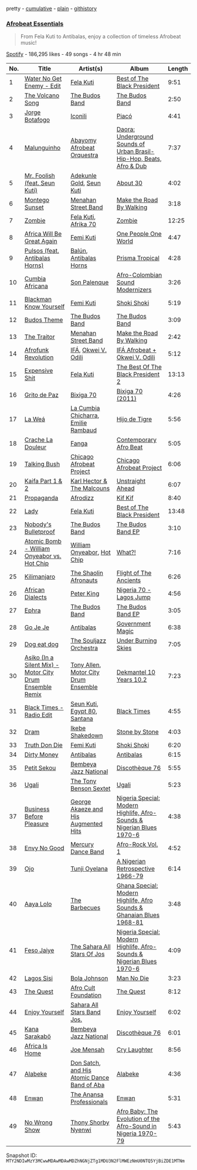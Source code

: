 pretty - [cumulative](/playlists/cumulative/37i9dQZF1DX0ItcQfwbKZJ.md) - [plain](/playlists/plain/37i9dQZF1DX0ItcQfwbKZJ) - [githistory](https://github.githistory.xyz/mackorone/spotify-playlist-archive/blob/main/playlists/plain/37i9dQZF1DX0ItcQfwbKZJ)

### [Afrobeat Essentials](https://open.spotify.com/playlist/37i9dQZF1DX0ItcQfwbKZJ)

> From Fela Kuti to Antibalas, enjoy a collection of timeless Afrobeat music!

[Spotify](https://open.spotify.com/user/spotify) - 186,295 likes - 49 songs - 4 hr 48 min

| No. | Title | Artist(s) | Album | Length |
|---|---|---|---|---|
| 1 | [Water No Get Enemy \- Edit](https://open.spotify.com/track/43ile6cBzr9uaC4bJf6J3N) | [Fela Kuti](https://open.spotify.com/artist/5CG9X521RDFWCuAhlo6QoR) | [Best of The Black President](https://open.spotify.com/album/7325GfKum2hDK231i3LqA7) | 9:51 |
| 2 | [The Volcano Song](https://open.spotify.com/track/2XKH3QI6csFvggAPJNKCBt) | [The Budos Band](https://open.spotify.com/artist/5q4eLKmqFVP0xII8087PHz) | [The Budos Band](https://open.spotify.com/album/1DTr4zczUy1kfP9cISFH6v) | 2:50 |
| 3 | [Jorge Botafogo](https://open.spotify.com/track/4P088E0nuVE5NTaNIlspRH) | [Iconili](https://open.spotify.com/artist/6LpIhb1p1EklKKaPQu3VCz) | [Piacó](https://open.spotify.com/album/2z4J7SmxK0n2gZRQxnBnjn) | 4:41 |
| 4 | [Malunguinho](https://open.spotify.com/track/6OEj7Y9qW87GB17GBx7Y3b) | [Abayomy Afrobeat Orquestra](https://open.spotify.com/artist/4W4o1hLeSM7vPjsZtxkAnv) | [Daora: Underground Sounds of Urban Brasil\- Hip\-Hop, Beats, Afro & Dub](https://open.spotify.com/album/7KiyicpzKkhs7BUxg4fqz2) | 7:37 |
| 5 | [Mr\. Foolish \(feat\. Seun Kuti\)](https://open.spotify.com/track/7r6PFG9FX6LrpPI1IcfpbI) | [Adekunle Gold](https://open.spotify.com/artist/2IK173RXLiCSQ8fhDlAb3s), [Seun Kuti](https://open.spotify.com/artist/1GQur7dDvAWhKT9u9YwBJZ) | [About 30](https://open.spotify.com/album/3ssy7tJKSX4ohRxWvfqsJo) | 4:02 |
| 6 | [Montego Sunset](https://open.spotify.com/track/0fsD8umgWm5PxXKY3h741i) | [Menahan Street Band](https://open.spotify.com/artist/1PryMSya1JnSAlcwYawCxp) | [Make the Road By Walking](https://open.spotify.com/album/6wdxaAC6P7f6w05QadHFcB) | 3:18 |
| 7 | [Zombie](https://open.spotify.com/track/11GDQVqIEKAB4QKOcIVOvG) | [Fela Kuti](https://open.spotify.com/artist/5CG9X521RDFWCuAhlo6QoR), [Afrika 70](https://open.spotify.com/artist/5lhLOXDLaw0yjEXd6xTasV) | [Zombie](https://open.spotify.com/album/4CGGf13zt9Jva2ia4CKQi6) | 12:25 |
| 8 | [Africa Will Be Great Again](https://open.spotify.com/track/3tByzh69xblgCQMxbCE2ZM) | [Femi Kuti](https://open.spotify.com/artist/6kgrtA0dlnVpWB6zjpXrRb) | [One People One World](https://open.spotify.com/album/4D4pbycsZl6eUNIeudPJON) | 4:47 |
| 9 | [Pulsos \(feat\. Antibalas Horns\)](https://open.spotify.com/track/3kp6IvmEaFGQZE1uvtK8n4) | [Balún](https://open.spotify.com/artist/6Uk2pq20qpkftbU2PEDWoU), [Antibalas Horns](https://open.spotify.com/artist/0VMmjlR5yE56cl2YYmDgE2) | [Prisma Tropical](https://open.spotify.com/album/5rxHa78aHnkv9r0yzzo1fU) | 4:28 |
| 10 | [Cumbia Africana](https://open.spotify.com/track/0NKgWh7y8wHhlbYE2NvJAN) | [Son Palenque](https://open.spotify.com/artist/3VyjbWEHPjc9JEXsk6Tk2w) | [Afro\-Colombian Sound Modernizers](https://open.spotify.com/album/64jRR8ogyHRWsu4ifrc06o) | 3:26 |
| 11 | [Blackman Know Yourself](https://open.spotify.com/track/7dUUAu2h1rHRLENswfBRfh) | [Femi Kuti](https://open.spotify.com/artist/6kgrtA0dlnVpWB6zjpXrRb) | [Shoki Shoki](https://open.spotify.com/album/64SF6sZvPJ86whi2eSd5Vb) | 5:19 |
| 12 | [Budos Theme](https://open.spotify.com/track/6VYSidKaYDQV1cXNBPfvu2) | [The Budos Band](https://open.spotify.com/artist/5q4eLKmqFVP0xII8087PHz) | [The Budos Band](https://open.spotify.com/album/1DTr4zczUy1kfP9cISFH6v) | 3:09 |
| 13 | [The Traitor](https://open.spotify.com/track/1bZH8L8V2m454tdcSPEIl7) | [Menahan Street Band](https://open.spotify.com/artist/1PryMSya1JnSAlcwYawCxp) | [Make the Road By Walking](https://open.spotify.com/album/6wdxaAC6P7f6w05QadHFcB) | 2:42 |
| 14 | [Afrofunk Revolution](https://open.spotify.com/track/4rlp9tyP0TSx0wvTaK92dv) | [IFÁ](https://open.spotify.com/artist/0fHVExoTqJ6HFt3p4l10R8), [Okwei V\. Odili](https://open.spotify.com/artist/7eAsGkJpYRgpHVXzW64YLn) | [IFÁ Afrobeat + Okwei V\. Odili](https://open.spotify.com/album/2MV4gX4pZ0KSl8zOE5WKVQ) | 5:12 |
| 15 | [Expensive Shit](https://open.spotify.com/track/2g72QoX5ZZlEqQpKfnOdrj) | [Fela Kuti](https://open.spotify.com/artist/5CG9X521RDFWCuAhlo6QoR) | [The Best Of The Black President 2](https://open.spotify.com/album/5Nx9r4mbuWkfPsVZIvqWx2) | 13:13 |
| 16 | [Grito de Paz](https://open.spotify.com/track/7iXUWrP4u5N9S038vzMCWL) | [Bixiga 70](https://open.spotify.com/artist/6rUeHFntOV8tgpoUJvEthU) | [Bixiga 70 \(2011\)](https://open.spotify.com/album/7Bf5GJVyFVzhx304JsXJCh) | 4:26 |
| 17 | [La Weá](https://open.spotify.com/track/4WYTHHlht6Dd9v9fG497u9) | [La Cumbia Chicharra](https://open.spotify.com/artist/5DT5ozQExex14fHR7KtrEr), [Emilie Rambaud](https://open.spotify.com/artist/6zSjAU2RuN3iBx8dcqcBgG) | [Hijo de Tigre](https://open.spotify.com/album/1QpR9x1tMvitsrR48Fd7dB) | 5:56 |
| 18 | [Crache La Douleur](https://open.spotify.com/track/6K4mkIv9jq5khtrDLXRhI4) | [Fanga](https://open.spotify.com/artist/7u17cR6KuOndz03h16dCmG) | [Contemporary Afro Beat](https://open.spotify.com/album/33lFnjJDTWmpTq8aoySfDE) | 5:05 |
| 19 | [Talking Bush](https://open.spotify.com/track/1pD52RIAJeW8pd75WRBSSx) | [Chicago Afrobeat Project](https://open.spotify.com/artist/5vGu21AjbS8AR9A1Ivgl5j) | [Chicago Afrobeat Project](https://open.spotify.com/album/04zWkNRPOYwP5Hbknd7L7J) | 6:06 |
| 20 | [Kaifa Part 1 & 2](https://open.spotify.com/track/7ErGzwdIsKOdIWZ77VDGox) | [Karl Hector & The Malcouns](https://open.spotify.com/artist/1RrTQU4gM94QB6XWSBy8yB) | [Unstraight Ahead](https://open.spotify.com/album/31fhuTb40I2XOlzpqmf9hY) | 6:07 |
| 21 | [Propaganda](https://open.spotify.com/track/3aP419cmsEU91W7gRY6Bci) | [Afrodizz](https://open.spotify.com/artist/3cum16PhiPE2GOka9ka7tF) | [Kif Kif](https://open.spotify.com/album/4EjmWDQ7xZvAJgw6AIAVuE) | 8:40 |
| 22 | [Lady](https://open.spotify.com/track/6fsLjItlUmbpl16SGi2COD) | [Fela Kuti](https://open.spotify.com/artist/5CG9X521RDFWCuAhlo6QoR) | [Best of The Black President](https://open.spotify.com/album/7325GfKum2hDK231i3LqA7) | 13:48 |
| 23 | [Nobody's Bulletproof](https://open.spotify.com/track/3J2sJ7cGFccwV1MKWvMtmA) | [The Budos Band](https://open.spotify.com/artist/5q4eLKmqFVP0xII8087PHz) | [The Budos Band EP](https://open.spotify.com/album/7BBgP62XXdQL3SoFcMPqWO) | 3:10 |
| 24 | [Atomic Bomb \- William Onyeabor vs\. Hot Chip](https://open.spotify.com/track/6G2M6vvToPz12ghZpeJSGe) | [William Onyeabor](https://open.spotify.com/artist/755pQSGUy6rtPrUCbnJTvi), [Hot Chip](https://open.spotify.com/artist/37uLId6Z5ZXCx19vuruvv5) | [What?!](https://open.spotify.com/album/5K9nDeTEcoMBakMd7KvtCZ) | 7:16 |
| 25 | [Kilimanjaro](https://open.spotify.com/track/6k6JSwl4Xs9goFC8VZ098l) | [The Shaolin Afronauts](https://open.spotify.com/artist/5zcJp5jvssOgZXcxI1wuWe) | [Flight of The Ancients](https://open.spotify.com/album/5XGRiFmZOsCy6ZqRFG5d6t) | 6:26 |
| 26 | [African Dialects](https://open.spotify.com/track/6wzaQuyl0USnmocC6MK5CD) | [Peter King](https://open.spotify.com/artist/5FP5tCzBeZnOemocPb8bOo) | [Nigeria 70 \- Lagos Jump](https://open.spotify.com/album/4b70sW0HimeoxeDa6Ugnv6) | 4:56 |
| 27 | [Ephra](https://open.spotify.com/track/7q4gcbF890tSkGjRexc0Jg) | [The Budos Band](https://open.spotify.com/artist/5q4eLKmqFVP0xII8087PHz) | [The Budos Band EP](https://open.spotify.com/album/7BBgP62XXdQL3SoFcMPqWO) | 3:05 |
| 28 | [Go Je Je](https://open.spotify.com/track/1dDFysERIfgY3zxVpkCTLI) | [Antibalas](https://open.spotify.com/artist/2KGF6IKZfVGCKfyqcNVGfh) | [Government Magic](https://open.spotify.com/album/5EEsbpPgWsbdYbZg3AxtsO) | 6:38 |
| 29 | [Dog eat dog](https://open.spotify.com/track/1keL9AYEQKlL5K99Y1lsOT) | [The Souljazz Orchestra](https://open.spotify.com/artist/0MiCOT2cVYso39XSskiUUo) | [Under Burning Skies](https://open.spotify.com/album/0Tcgg3Q69nFfRpHjA4Aa23) | 7:05 |
| 30 | [Asiko \(In a Silent Mix\) \- Motor City Drum Ensemble Remix](https://open.spotify.com/track/6VJxaWAaMSKZsZNtZxpVan) | [Tony Allen](https://open.spotify.com/artist/6JpZEemWmunccsrHXFUOgi), [Motor City Drum Ensemble](https://open.spotify.com/artist/4TlzX7s6kuZDtiBpsopcBf) | [Dekmantel 10 Years 10.2](https://open.spotify.com/album/1mkdFuyDtgISvmK1jHfquF) | 7:23 |
| 31 | [Black Times \- Radio Edit](https://open.spotify.com/track/2mbWm1eg1c1h2RuXm2kme9) | [Seun Kuti](https://open.spotify.com/artist/1GQur7dDvAWhKT9u9YwBJZ), [Egypt 80](https://open.spotify.com/artist/3tiod2aXxdgMl6E7W4visJ), [Santana](https://open.spotify.com/artist/6GI52t8N5F02MxU0g5U69P) | [Black Times](https://open.spotify.com/album/3drgm5Lvz5tS3d0paKXY8w) | 4:55 |
| 32 | [Dram](https://open.spotify.com/track/3bMQUvGEAib8rYvKWWKu9m) | [Ikebe Shakedown](https://open.spotify.com/artist/5ABBZoXY5r0UL1txACjinb) | [Stone by Stone](https://open.spotify.com/album/6eKOlWJno03vPizhhyY1VO) | 4:03 |
| 33 | [Truth Don Die](https://open.spotify.com/track/0LcSuLxn3abxhGh0zRnfnP) | [Femi Kuti](https://open.spotify.com/artist/6kgrtA0dlnVpWB6zjpXrRb) | [Shoki Shoki](https://open.spotify.com/album/3H963ogFzj0Zxin7NYcZhI) | 6:20 |
| 34 | [Dirty Money](https://open.spotify.com/track/634Boo3ThjlnOkURPKQLBP) | [Antibalas](https://open.spotify.com/artist/2KGF6IKZfVGCKfyqcNVGfh) | [Antibalas](https://open.spotify.com/album/2iS8BbypqWnaU4GlJQlJAF) | 6:15 |
| 35 | [Petit Sekou](https://open.spotify.com/track/7bJSFZJzWv8J7AyzZIGASJ) | [Bembeya Jazz National](https://open.spotify.com/artist/1OGuNbASgvINcHfDtrDnj3) | [Discothèque 76](https://open.spotify.com/album/67OQuCcp8yfLRKa49asN8i) | 5:55 |
| 36 | [Ugali](https://open.spotify.com/track/2559TZcRM848q9t1kbTm02) | [The Tony Benson Sextet](https://open.spotify.com/artist/0KAihIxZASpqsWUSwaasOJ) | [Ugali](https://open.spotify.com/album/65tZYpJZUmIiWePyRlSV9M) | 5:23 |
| 37 | [Business Before Pleasure](https://open.spotify.com/track/1gajkqzK3ZU47FFvcwZaX3) | [George Akaeze and His Augmented Hits](https://open.spotify.com/artist/6gRCYIOPgShQRHpMHnpev3) | [Nigeria Special: Modern Highlife, Afro\-Sounds & Nigerian Blues 1970\-6](https://open.spotify.com/album/02anNBQ72TFiWjpTcyvkuW) | 4:38 |
| 38 | [Envy No Good](https://open.spotify.com/track/4VOU0lKMm1ki85BnLGJpd7) | [Mercury Dance Band](https://open.spotify.com/artist/0Nh3wJoHLDE81eBbZVfoCF) | [Afro\-Rock Vol\. 1](https://open.spotify.com/album/46ZQZkK27RoM56LLt8xkSY) | 4:52 |
| 39 | [Ojo](https://open.spotify.com/track/0YFuoBLJnkOPdli5ZXTy5C) | [Tunji Oyelana](https://open.spotify.com/artist/6piO8ZWHA7dIj5hipFpNna) | [A Nigerian Retrospective 1966\-79](https://open.spotify.com/album/0LRdlpszrBHWcHz9q3jgvu) | 6:14 |
| 40 | [Aaya Lolo](https://open.spotify.com/track/0xatU2C2OypO3VhdujMIjf) | [The Barbecues](https://open.spotify.com/artist/78qlfsD6MuIyf7g2krns0Q) | [Ghana Special: Modern Highlife, Afro Sounds & Ghanaian Blues 1968\-81](https://open.spotify.com/album/6Q7IHMtwm5rvoTuPL8lUkz) | 3:48 |
| 41 | [Feso Jaiye](https://open.spotify.com/track/1uIy2y0qJlC5ftcf2DjQjr) | [The Sahara All Stars Of Jos](https://open.spotify.com/artist/2neyZmrTXU4BiQhxl3P2MA) | [Nigeria Special: Modern Highlife, Afro\-Sounds & Nigerian Blues 1970\-6](https://open.spotify.com/album/02anNBQ72TFiWjpTcyvkuW) | 4:09 |
| 42 | [Lagos Sisi](https://open.spotify.com/track/6yM82PxMywRHehdoQgQT8p) | [Bola Johnson](https://open.spotify.com/artist/7CfyXrIeIEd05s0nEPvjW1) | [Man No Die](https://open.spotify.com/album/0oQKeXlY2O4QAP83DUn2n5) | 3:23 |
| 43 | [The Quest](https://open.spotify.com/track/5a42YtdB4TY0yzwurELbPV) | [Afro Cult Foundation](https://open.spotify.com/artist/53zndoyLuGS5qYhiDDLxOG) | [The Quest](https://open.spotify.com/album/2Ybl0TNDbTtvgMDfh1Eykw) | 8:12 |
| 44 | [Enjoy Yourself](https://open.spotify.com/track/7BgOdtjbfgvip4BJRn9NmI) | [Sahara All Stars Band Jos.](https://open.spotify.com/artist/11E58RQVNMMzzBWpi8J2rW) | [Enjoy Yourself](https://open.spotify.com/album/7gypen6SPcpqjxwc7CAoJA) | 6:02 |
| 45 | [Kana Sarakabö](https://open.spotify.com/track/3QOllXZu7hOPu3Vv29XVZG) | [Bembeya Jazz National](https://open.spotify.com/artist/1OGuNbASgvINcHfDtrDnj3) | [Discothèque 76](https://open.spotify.com/album/67OQuCcp8yfLRKa49asN8i) | 6:01 |
| 46 | [Africa Is Home](https://open.spotify.com/track/2ZOzTk3mHHYCktEFIIMPC9) | [Joe Mensah](https://open.spotify.com/artist/6nXxAcUehTGROEbFtHlmFf) | [Cry Laughter](https://open.spotify.com/album/0RRbMJomlvcqq74zyFg7JI) | 8:56 |
| 47 | [Alabeke](https://open.spotify.com/track/51WXp19Xrhqk36KyqxWYgu) | [Don Satch](https://open.spotify.com/artist/0DG4kQQrHB5rWwz1cQ0Rqu), [and His Atomic Dance Band of Aba](https://open.spotify.com/artist/3zSsXf9i0QRMEErGzer7Di) | [Alabeke](https://open.spotify.com/album/5Lq1mbNk3UoiYk0TVX0Zum) | 4:36 |
| 48 | [Enwan](https://open.spotify.com/track/616eSjwX3yd5HhtPNCsjCI) | [The Anansa Professionals](https://open.spotify.com/artist/1qvjh1IbEqCRvjkXrd6vgr) | [Enwan](https://open.spotify.com/album/1ZsHa3jQnKwGZOnHHmw70L) | 5:31 |
| 49 | [No Wrong Show](https://open.spotify.com/track/1lnHRzrx8GLtkPWEQRebWW) | [Thony Shorby Nyenwi](https://open.spotify.com/artist/3HcwWpnDRCp1zhnPRPDQhd) | [Afro Baby: The Evolution of the Afro\-Sound in Nigeria 1970\-79](https://open.spotify.com/album/3MRCjf7Np4Jn3K4bnNv10a) | 5:43 |

Snapshot ID: `MTY2NDIwMzY3MCwwMDAwMDAwMDZhNGNjZTg1MDU3N2FlMWEzNmU0NTQ5YjBiZDE1MTNm`
